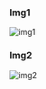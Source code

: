 ### Img1
![img1](https://github.com/lnkngoc/Infor/blob/master/img1.jpg)


### Img2
![img2](https://github.com/lnkngoc/Infor/blob/master/img2.jpg)
